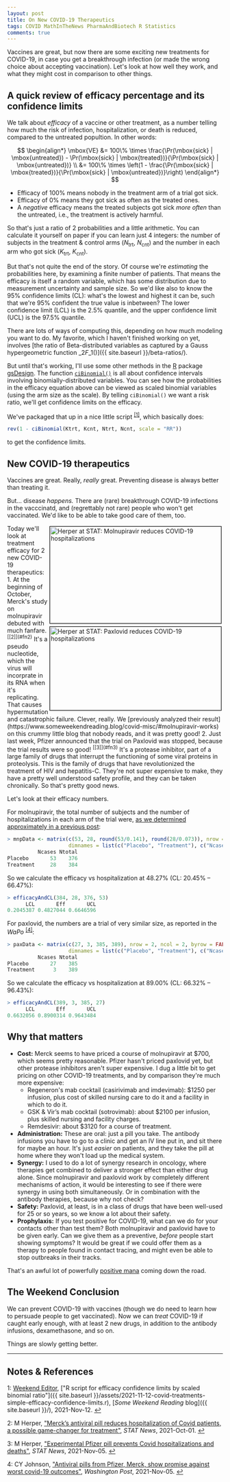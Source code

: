 ```yaml
---
layout: post
title: On New COVID-19 Therapeutics
tags: COVID MathInTheNews PharmaAndBiotech R Statistics
comments: true
---
```


Vaccines are great, but now there are some exciting new treatments for COVID-19, in case
you get a breakthrough infection (or made the wrong choice about accepting vaccination).
Let's look at how well they work, and what they might cost in comparison to other things.  


## A quick review of efficacy percentage and its confidence limits  

We talk about _efficacy_ of a vaccine or other treatment, as a number telling how much the
risk of infection, hospitalization, or death is reduced, compared to the untreated
popultion.  In other words:  

$$
\begin{align*}
 \mbox{VE} &= 100\% \times \frac{\Pr(\mbox{sick} | \mbox{untreated}) - \Pr(\mbox{sick} | \mbox{treated})}{\Pr(\mbox{sick} | \mbox{untreated})} \\
           &= 100\% \times \left(1 - \frac{\Pr(\mbox{sick} | \mbox{treated})}{\Pr(\mbox{sick} | \mbox{untreated})}\right)
\end{align*}
$$

- Efficacy of 100% means nobody in the treatment arm of a trial got sick.  
- Efficacy of 0% means they got sick as often as the treated ones.  
- A _negative_ efficacy means the treated subjects got sick _more often_ than the
  untreated, i.e., the treatment is actively harmful.  

So that's just a ratio of 2 probabilities and a little arithmetic.  You can calculate it
yourself on paper if you can learn just 4 integers: the number of subjects in the
treatment &amp; control arms ($N_{\mbox{trt}}$, $N_{\mbox{cnt}}$) and
the number in each arm who got sick ($K_{\mbox{trt}}$, $K_{\mbox{cnt}}$).  

But that's not quite the end of the story.  Of course we're _estimating_ the probabilities
here, by examining a finite number of patients.  That means the efficacy is itself a
random variable, which has some distribution due to measurement uncertainty and sample
size.  So we'd like also to know the 95% confidence limits (CL): what's the lowest and highest
it can be, such that we're 95% confident the true value is inbetween?  The lower
confidence limit (LCL) is the 2.5% quantile, and the upper confidence limit (UCL) is the
97.5% quantile.  

There are lots of ways of computing this, depending on how much modeling you want to
do. My favorite, which I haven't finished working on yet, involves
[the ratio of Beta-distributed variables as captured by a Gauss hypergeometric function ${}\_2F\_1()$]({{ site.baseurl }}/beta-ratios/).  

But until that's working, I'll use some other methods in the
[R](https://www.r-project.org/) package
[gsDesign](https://cran.r-project.org/web/packages/gsDesign/index.html).
The function
[`ciBinomial()`](https://www.rdocumentation.org/packages/gsDesign/versions/3.2.1/topics/ciBinomial)
is all about confidence intervals involving binomially-distributed variables.  You can see
how the probabilities in the efficacy equation above can be viewed as scaled binomial
variables (using the arm size as the scale).  By telling `ciBinomial()` we want a risk
ratio, we'll get confidence limits on the efficacy.  

We've packaged that up in a nice little script <sup id="fn1a">[[1]](#fn1)</sup>, which
basically does:  

```R
rev(1 - ciBinomial(Ktrt, Kcnt, Ntrt, Ncnt, scale = "RR"))
```

to get the confidence limits.  


## New COVID-19 therapeutics  

Vaccines are great.  Really, _really_ great.  Preventing disease is always better than
treating it.  

But&hellip; disease _happens._  There are (rare) breakthrough COVID-19 infections in the
vacccinatd, and (regrettably not rare) people who won't get vaccinated.  We'd like to be
able to take good care of them, too.  

<img src="{{ site.baseurl }}/images/2021-10-04-covid-misc-stat.jpg" width="400" height="226" alt="Herper at STAT: Molnupiravir reduces COVID-19 hospitalizations" title = "Herper at STAT: Molnupiravir reduces COVID-19 hospitalizations" style="float: right; margin: 3px 3px 3px 3px; border: 1px solid #000000;">
<img src="{{ site.baseurl }}/images/2021-11-12-covid-treatments-stat-paxlovid.jpg" width="400" height="195" alt="Herper at STAT: Paxlovid reduces COVID-19 hospitalizations" title="Herper at STAT: Paxlovid reduces COVID-19 hospitalizations" style="float: right; margin: 3px 3px 3px 3px; border: 1px solid #000000;">
Today we'll look at treatment efficacy for 2 new COVID-19 therapeutics:  
1. At the beginning of October, Merck's study on molnupiravir debuted with much
   fanfare. <sup id="fn2a">[[2]](#fn2)</sup>  It's a pseudo nucleotide, which the virus
   will incorprate in its RNA when it's replicating. That causes hypermutation and
   catastrophic failure.  Clever, really.  We
   [previously analyzed their result](https://www.someweekendreading.blog/covid-misc/#molnupiravir-works)
   on this crummy little blog that nobody reads, and it was pretty good!  
2. Just last week, Pfizer announced that the trial on Paxlovid was stopped, because the
   trial results were so good! <sup id="fn3a">[[3]](#fn3)</sup>  It's a protease
   inhibitor, part of a large family of drugs that interrupt the functioning of some viral
   proteins in proteolysis.  This is the family of drugs that have revolutionized the
   treatment of HIV and hepatitis-C.  They're not super expensive to make, they have a
   pretty well understood safety profile, and they can be taken chronically.  So that's
   pretty good news.  

Let's look at their efficacy numbers.

For molnupiravir, the total number of subjects and the number of hospitalizations in each
arm of the trial were, [as we determined approximately in a previous post](https://www.someweekendreading.blog/covid-misc/#molnupiravir-works):  

```R
> mnpData <- matrix(c(53, 28, round(53/0.141), round(28/0.073)), nrow = 2, ncol = 2, byrow = FALSE,
                    dimnames = list(c("Placebo", "Treatment"), c("Ncases", "Ntotal"))); mnpData
          Ncases Ntotal
Placebo       53    376
Treatment     28    384
```

So we calculate the efficacy vs hospitalization at 48.27% (CL: 20.45% &ndash; 66.47%):  

```R
> efficacyAndCL(384, 28, 376, 53)
      LCL       Eff       UCL
0.2045387 0.4827044 0.6646596
```

For paxlovid, the numbers are a trial of very similar size, as reported in the 
_WaPo_ <sup id="fn4a">[[4]](#fn4)</sup>:  

```R
> paxData <- matrix(c(27, 3, 385, 389), nrow = 2, ncol = 2, byrow = FALSE,
                    dimnames = list(c("Placebo", "Treatment"), c("Ncases", "Ntotal"))); paxData
          Ncases Ntotal
Placebo       27    385
Treatment      3    389

```

So we calculate the efficacy vs hospitalization at 89.00% (CL: 66.32% &ndash; 96.43%):  

```R
> efficacyAndCL(389, 3, 385, 27)
      LCL       Eff       UCL 
0.6632056 0.8900314 0.9643484 

```

   
## Why that matters  

- __Cost:__ Merck seems to have priced a course of molnupiravir at \$700, which seems
  pretty reasonable.  Pfizer hasn't priced paxlovid yet, but other protease inhibitors
  aren't super expensive.  I dug a little bit to get pricing on other COVID-19 treatments,
  and by comparison they're much more expensive:  
  - Regeneron's mab cocktail (casirivimab and imdevimab): \$1250 per infusion, plus cost
    of skilled nursing care to do it and a facility in which to do it.  
  - GSK & Vir’s mab cocktail (sotrovimab): about \$2100 per infusion, plus skilled nursing
    and facility charges.  
  - Remdesivir: about \$3120 for a course of treatment.  
- __Administration:__ These are oral: just a pill you take.  The antibody infusions you
  have to go to a clinic and get an IV line put in, and sit there for maybe an hour.  It's
  just _easier_ on patients, and they take the pill at home where they won't load up the
  medical system.  
- __Synergy:__ I used to do a lot of synergy research in oncology, where therapies get
  combined to deliver a stronger effect than either drug alone.  Since molnupiravir and
  paxlovid work by completely different mechanisms of action, it would be interesting to
  see if there were synergy in using both simultaneously.  Or in combination with the
  antibody therapies, because why not check?  
- __Safety:__ Paxlovid, at least, is in a class of drugs that have been well-used for 25
  or so years, so we know a lot about their safety.  
- __Prophylaxis:__ If you test positive for COVID-19, what can we do for your contacts
  other than test them?  Both molnupiravir and paxlovid have to be given early.  Can we
  give them as a preventive, _before_ people start showing symptoms?  It would be great if
  we could offer them as a therapy to people found in contact tracing, and might even be
  able to stop outbreaks in their tracks.  

That's an awful lot of powerfully [positive mana](https://en.wikipedia.org/wiki/Mana)
coming down the road.  


## The Weekend Conclusion  

We can prevent COVID-19 with vaccines (though we do need to learn how to persuade people
to get vaccinated).  Now we can _treat_ COVID-19 if caught early enough, with at least 2
new drugs, in addition to the antibody infusions, dexamethasone, and so on.  

Things are slowly getting better.  

---

## Notes &amp; References  

<!--
<sup id="fn1a">[[1]](#fn1)</sup>

<a id="fn1">1</a>: ***, ["***"](***), *** [↩](#fn1a)  

<img src="{{ site.baseurl }}/images/***" width="400" height="***" alt="***" title="***" style="float: right; margin: 3px 3px 3px 3px; border: 1px solid #000000;">

<iframe width="400" height="224" src="***" allow="accelerometer; encrypted-media; gyroscope; picture-in-picture" allowfullscreen style="float: right; margin: 3px 3px 3px 3px; border: 1px solid #000000;"></iframe>
-->

<a id="fn1">1</a>: [Weekend Editor](mailto:SomeWeekendReadingEditor@gmail.com), ["R script for efficacy confidence limits by scaled binomial ratio"]({{ site.baseurl }}/assets/2021-11-12-covid-treatments-simple-efficacy-confidence-limits.r), [_Some Weekend Reading_ blog]({{ site.baseurl }}/), 2021-Nov-12. [↩](#fn1a)  

<a id="fn2">2</a>: M Herper, ["Merck’s antiviral pill reduces hospitalization of Covid patients, a possible game-changer for treatment"](https://www.statnews.com/2021/10/01/mercks-antiviral-pill-reduces-hospitalization-of-covid-patients-a-possible-game-changer-for-treatment/), _STAT News_, 2021-Oct-01. [↩](#fn2a)  

<a id="fn3">3</a>: M Herper, ["Experimental Pfizer pill prevents Covid hospitalizations and deaths"](https://www.statnews.com/2021/11/05/experimental-pfizer-pill-prevents-covid-hospitalizations-and-deaths/), _STAT News_, 2021-Nov-05. [↩](#fn3a)  

<a id="fn4">4</a>: CY Johnson, ["Antiviral pills from Pfizer, Merck, show promise against worst covid-19 outcomes"](https://www.washingtonpost.com/health/2021/11/05/pfizer-covid-pill/), _Washington Post_, 2021-Nov-05. [↩](#fn4a)  
